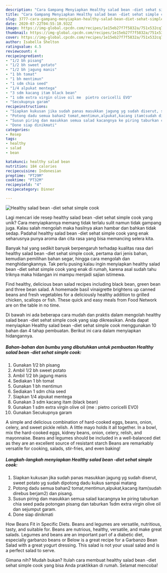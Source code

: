 ```yaml
---
description: "Cara Gampang Menyiapkan Healthy salad bean -diet sehat simple cook, Bisa Manjain Lidah"
title: "Cara Gampang Menyiapkan Healthy salad bean -diet sehat simple cook, Bisa Manjain Lidah"
slug: 3777-cara-gampang-menyiapkan-healthy-salad-bean-diet-sehat-simple-cook-bisa-manjain-lidah
date: 2020-07-22T04:55:10.932Z
image: https://img-global.cpcdn.com/recipes/1e15eb27f7f5832a/751x532cq70/healthy-salad-bean-diet-sehat-simple-cook-foto-resep-utama.jpg
thumbnail: https://img-global.cpcdn.com/recipes/1e15eb27f7f5832a/751x532cq70/healthy-salad-bean-diet-sehat-simple-cook-foto-resep-utama.jpg
cover: https://img-global.cpcdn.com/recipes/1e15eb27f7f5832a/751x532cq70/healthy-salad-bean-diet-sehat-simple-cook-foto-resep-utama.jpg
author: Isabella Shelton
ratingvalue: 4.5
reviewcount: 4
recipeingredient:
- "1/2 bh pisang"
- "1/2 bh sweet potato"
- "1/2 bh jagung manis"
- "1 bh tomat"
- "1 bh mentimun"
- "1 sdm chia seed"
- "1/4 alpukat mentega"
- "3 sdm kacang itam black bean"
- "1 sdm extra virgin olive oil me  pietro coricelli EVO"
- "Secukupnya garam"
recipeinstructions:
- "Siapkan kukusan jika sudah panas masukkan jagung yg sudah diserut, sweet potato yg sudah dipotong dadu kukus sampai matang"
- "Potong dadu semua bahan2 tomat,mentimun,alpukat,kacang itam(sudah direbus berjam2) dan pisang."
- "Susun piring dan masukkan semua salad kacangnya ke piring taburkan chia seed pada potongan pisang dan taburkan 1sdm extra virgin olive oil dan sejumput garam."
- "Done siap dinikmati"
categories:
- Resep
tags:
- healthy
- salad
- bean

katakunci: healthy salad bean 
nutrition: 184 calories
recipecuisine: Indonesian
preptime: "PT29M"
cooktime: "PT32M"
recipeyield: "4"
recipecategory: Dinner

---
```



![Healthy salad bean -diet sehat simple cook](https://img-global.cpcdn.com/recipes/1e15eb27f7f5832a/751x532cq70/healthy-salad-bean-diet-sehat-simple-cook-foto-resep-utama.jpg)

Lagi mencari ide resep healthy salad bean -diet sehat simple cook yang unik? Cara menyiapkannya memang tidak terlalu sulit namun tidak gampang juga. Kalau salah mengolah maka hasilnya akan hambar dan bahkan tidak sedap. Padahal healthy salad bean -diet sehat simple cook yang enak seharusnya punya aroma dan cita rasa yang bisa memancing selera kita.

Banyak hal yang sedikit banyak berpengaruh terhadap kualitas rasa dari healthy salad bean -diet sehat simple cook, pertama dari jenis bahan, kemudian pemilihan bahan segar, hingga cara mengolah dan menghidangkannya. Tak perlu pusing kalau ingin menyiapkan healthy salad bean -diet sehat simple cook yang enak di rumah, karena asal sudah tahu triknya maka hidangan ini mampu menjadi sajian istimewa.

Find healthy, delicious bean salad recipes including black bean, green bean and three bean salad. A homemade basil vinaigrette brightens up canned beans and fresh vegetables for a deliciously healthy addition to grilled chicken, scallops or fish. These quick and easy meals from Food Network are on the table in no time.


Di bawah ini ada beberapa cara mudah dan praktis dalam mengolah healthy salad bean -diet sehat simple cook yang siap dikreasikan. Anda dapat menyiapkan Healthy salad bean -diet sehat simple cook menggunakan 10 bahan dan 4 tahap pembuatan. Berikut ini cara dalam menyiapkan hidangannya.

<!--inarticleads1-->

##### Bahan-bahan dan bumbu yang dibutuhkan untuk pembuatan Healthy salad bean -diet sehat simple cook:

1. Gunakan 1/2 bh pisang
1. Ambil 1/2 bh sweet potato
1. Ambil 1/2 bh jagung manis
1. Sediakan 1 bh tomat
1. Gunakan 1 bh mentimun
1. Sediakan 1 sdm chia seed
1. Siapkan 1/4 alpukat mentega
1. Gunakan 3 sdm kacang itam (black bean)
1. Gunakan 1 sdm extra virgin olive oil (me : pietro coricelli EVO)
1. Gunakan Secukupnya garam


A simple and delicious combination of hard-cooked eggs, beans, onion, celery, and sweet pickle relish. A little mayo holds it all together. In a bowl, mix the hard-cooked eggs, kidney beans, onion, celery, relish, and mayonnaise. Beans and legumes should be included in a well-balanced diet as they are an excellent source of resistant starch Beans are remarkably versatile for cooking, salads, stir-fries, and even baking! 

<!--inarticleads2-->

##### Langkah-langkah menyiapkan Healthy salad bean -diet sehat simple cook:

1. Siapkan kukusan jika sudah panas masukkan jagung yg sudah diserut, sweet potato yg sudah dipotong dadu kukus sampai matang
1. Potong dadu semua bahan2 tomat,mentimun,alpukat,kacang itam(sudah direbus berjam2) dan pisang.
1. Susun piring dan masukkan semua salad kacangnya ke piring taburkan chia seed pada potongan pisang dan taburkan 1sdm extra virgin olive oil dan sejumput garam.
1. Done siap dinikmati


How Beans Fit in Specific Diets. Beans and legumes are versatile, nutritious, tasty, and suitable for. Beans are nutrious, healthy, versatile, and make great salads. Legumes and beans are an important part of a diabetic diet, especially garbanzo beans or Below is a great recipe for a Garbanzo Bean Salad with a great yogurt dressing. This salad is not your usual salad and is a perfect salad to serve. 

Gimana nih? Mudah bukan? Itulah cara membuat healthy salad bean -diet sehat simple cook yang bisa Anda praktikkan di rumah. Selamat mencoba!
